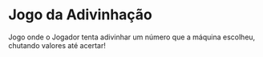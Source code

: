 # Jogo da Adivinhação
 Jogo onde o Jogador tenta adivinhar um número que a máquina escolheu, chutando valores até acertar!
